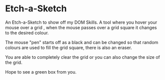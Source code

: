 # Etch-a-Sketch
An Etch-a-Sketch to show off my DOM Skills. A tool where you hover your mouse over a grid , when the mouse passes over a grid square it changes to the desired colour. 

The mouse "pen" starts off as a black and can be changed so that random colours are used to fill the grid square, there is also an eraser. 

You are able to completely clear the grid or you can also change the size of the grid. 

Hope to see a green box from you.


